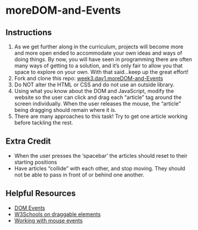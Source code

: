 # moreDOM-and-Events 

## Instructions
1. As we get further along in the curriculum, projects will become more and more open ended to accommodate your own ideas and ways of doing things. By now, you will have seen in programming there are often many ways of getting to a solution, and it’s only fair to allow you that space to explore on your own. With that said...keep up the great effort!
2. Fork and clone this repo: [week3.day1.moreDOM-and-Events](https://github.com/AllStarCodeOrg/week3.day1.moreDOM-and-Events)
3. Do NOT alter the HTML or CSS and do not use an outside library.
4. Using what you know about the DOM and JavaScript, modify the website so the user can click and drag each “article” tag around the screen individually. When the user releases the mouse, the “article” being dragging should remain where it is.
5. There are many approaches to this task! Try to get one article working before tackling the rest.

## Extra Credit
- When the user presses the ‘spacebar’ the articles should reset to their starting positions
- Have articles “collide” with each other, and stop moving. They should not be able to pass in front of or behind one another.

## Helpful Resources
- [DOM Events](https://www.w3schools.com/jsref/dom_obj_event.asp)
- [W3Schools on draggable elements](https://www.w3schools.com/howto/howto_js_draggable.asp)
- [Working with mouse events](https://developer.mozilla.org/en-US/docs/Web/API/MouseEvent)


